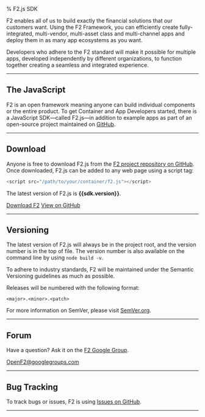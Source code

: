 % F2.js SDK

<p class="lead">F2 enables all of us to build exactly the financial solutions that our customers want. Using the F2 Framework, you can efficiently create fully-integrated, multi-vendor, multi-asset class and multi-channel apps and deploy them in as many app ecosystems as you want.</p>

Developers who adhere to the F2 standard will make it possible for multiple apps, developed independently by different organizations, to function together creating a seamless and integrated experience.

* * * *

## The JavaScript 

F2 is an open framework meaning anyone can build individual components or the entire product. To get Container and App Developers started, there is a JavaScript SDK&mdash;called F2.js&mdash;in addition to example apps as part of an open-source project maintained on [GitHub](https://github.com/OpenF2/F2/).

* * * *

## Download

Anyone is free to download F2.js from the [F2 project repository on GitHub](https://github.com/OpenF2/F2/). Once downloaded, F2.js can be added to any web page using a script tag:

```javascript
<script src="/path/to/your/container/f2.js"></script>
```

The latest version of F2.js is **{{sdk.version}}**.

<a href="https://github.com/OpenF2/F2/zipball/master" class="btn btn-primary">Download F2</a> <a href="https://github.com/OpenF2/F2/" class="btn" target="_blank">View on GitHub</a>

* * * *

## Versioning

The latest version of F2.js will always be in the project root, and the version number is in the top of file. The version number is also available on the command line by using `node build -v`.

To adhere to industry standards, F2 will be maintained under the Semantic Versioning guidelines as much as possible.

Releases will be numbered with the following format:

`<major>.<minor>.<patch>`

For more information on SemVer, please visit [SemVer.org](http://semver.org/).

* * * *

## Forum

Have a question? Ask it on the [F2 Google Group](https://groups.google.com/forum/#!forum/OpenF2).

<OpenF2@googlegroups.com>

* * * *

## Bug Tracking

To track bugs or issues, F2 is using [Issues on GitHub](https://github.com/OpenF2/F2/issues).

* * * *
